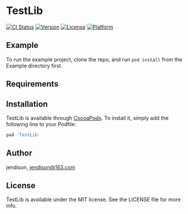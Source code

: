 # TestLib

[![CI Status](http://img.shields.io/travis/jendison/TestLib.svg?style=flat)](https://travis-ci.org/jendison/TestLib)
[![Version](https://img.shields.io/cocoapods/v/TestLib.svg?style=flat)](http://cocoapods.org/pods/TestLib)
[![License](https://img.shields.io/cocoapods/l/TestLib.svg?style=flat)](http://cocoapods.org/pods/TestLib)
[![Platform](https://img.shields.io/cocoapods/p/TestLib.svg?style=flat)](http://cocoapods.org/pods/TestLib)

## Example

To run the example project, clone the repo, and run `pod install` from the Example directory first.

## Requirements

## Installation

TestLib is available through [CocoaPods](http://cocoapods.org). To install
it, simply add the following line to your Podfile:

```ruby
pod 'TestLib'
```

## Author

jendison, jendison@163.com

## License

TestLib is available under the MIT license. See the LICENSE file for more info.
